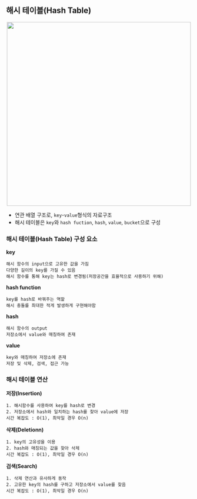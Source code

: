 
## 해시 테이블(Hash Table)

<p align="center">
  <img width="500px" src="https://user-images.githubusercontent.com/38373150/165716952-703180d4-814d-46f9-b768-c080a90d6a08.png"/>
</p>

- 연관 배열 구조로, `key`-`value`형식의 자료구조
- 해시 테이블은 `key`와 `hash fuction`, `hash`, `value`, `bucket`으로 구성

### 해시 테이블(Hash Table) 구성 요소

**key**
```
해시 함수의 input으로 고유한 값을 가짐
다양한 길이의 key를 가질 수 있음
해시 함수를 통해 key는 hash로 변경됨(저장공간을 효율적으로 사용하기 위해)
```

**hash function**
```
key를 hash로 바꿔주는 역할
해시 충돌를 최대한 적게 발생하게 구현해야함
```

**hash**
```
해시 함수의 output
저장소에서 value와 매칭하여 존재
```

**value**
```
key와 매칭하여 저장소에 존재
저장 및 삭제, 검색, 접근 가능
```

### 해시 테이블 연산

**저장(Insertion)**
```
1. 해시함수를 사용하여 key를 hash로 변경
2. 저장소에서 hash와 일치하는 hash를 찾아 value에 저장
시간 복잡도 : O(1), 최악일 경우 O(n)
```

**삭제(Deletionn)**
```
1. key의 고유성을 이용
2. hash와 매칭되는 값을 찾아 삭제
시간 복잡도 : O(1), 최악일 경우 O(n)
```

**검색(Search)**
```
1. 삭제 연산과 유사하게 동작
2. 고유한 key의 hash를 구하고 저장소에서 value를 찾음
시간 복잡도 : O(1), 최악일 경우 O(n)
```
